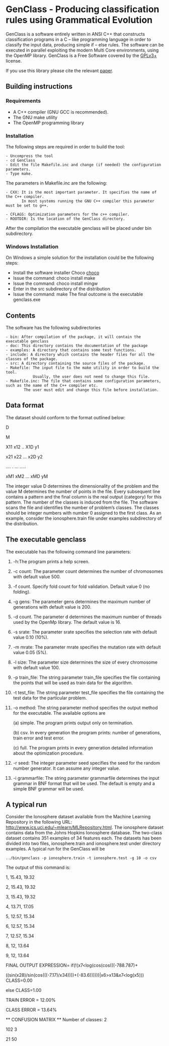 # GenClass - Producing classification rules using Grammatical Evolution #
GenClass is a software entirely written in ANSI C++ that constructs classification programs in a C – like programming language in order to classify the input data, producing simple if – else rules. The software can be executed in parallel exploiting the modern Multi Core environments, using the OpenMP library.   GenClass is a Free Software covered by the [GPLv3+](https://www.gnu.org/licenses/gpl-3.0.en.html) license.

If you use this library please cite the relevant [paper](https://www.sciencedirect.com/science/article/pii/S2352711021001199).

## Building instructions ##
### Requirements ###

 - A C++ compiler (GNU GCC is recommended).
 - The GNU make utility
 - The OpenMP programming library 

### Installation ###
The following steps are required in order to build the tool:

    - Uncompress the tool 
    - cd GenClass
    - Edit the file Makefile.inc and change (if needed) the configuration parameters.
    - Type make.

The parameters in Makefile.inc are the following:

    - CXX: It is the most important parameter. It specifies the name of the C++ compiler. 
           In most systems running the GNU C++ compiler this parameter must be set to g++.

    - CFLAGS: Optimization parameters for the c++ compiler.
    - ROOTDIR: Is the location of the GenClass directory. 

After the compilation the executable genclass will be placed under bin subdirectory.
### Windows Installation ##
On Windows a simple solution for the installation could be the following steps:
- Install the software installer Choco [choco](https://chocolatey.org/)
- Issue the command: choco install make
- Issue the command: choco install mingw
- Enter in the src subdirectory of the distribution
- Issue the command: make
The final outcome is the executable genclass.exe 

## Contents ##
The software has the following subdirectories

    - bin: After compilation of the package, it will contain the executable genclass
    - doc: This directory contains the documentation of the package
    - examples: A directory that contains some test functions.
    - include: A directory which contains the header files for all the classes of the package.
    - src: A directory containing the source files of the package.
    - Makefile: The input file to the make utility in order to build the tool. 
                Usually, the user does not need to change this file.
    - Makefile.inc: The file that contains some configuration parameters, such as the name of the C++ compiler etc. 
            The user must edit and change this file before installation.

## Data format ##
The dataset should conform to the format outlined below:

D

M

X11 x12 .. X1D y1

x21 x22 ... x2D y2

.... . ... .....

xM1 xM2 ... xMD yM

The integer value D determines the dimensionality of the problem and the value M determines the number of points in the file. Every subsequent line contains a pattern and the final column is the real output (category) for this pattern. The number of the classes is induced from the file. The software scans the file and identifies the number of problem’s classes. The classes should be integer numbers with number 0 assigned to the first class. As an example, consider the ionosphere.train file under examples subdirectory of the distribution.


## The executable genclass ## 
The executable has the following command line parameters:

1. -h:The program prints a help screen.

2. -c count: The parameter count determines the number of chromosomes with default value 500.

3. -f count. Specify fold count for fold validation. Default value 0 (no folding). 

4. -g gens: The parameter gens determines the maximum number of generations with default value is 200.

5. -d count. The parameter d determines the maximum number of threads used by the OpenMp library. The default value is 16.

6. -s srate: The parameter srate specifies the selection rate with default value 0.10 (10%).

7. -m mrate: The parameter mrate specifies the mutation rate with default value 0.05 (5%).

8. -l size: The parameter size determines the size of every chromosome with default value 100.

9. -p train_file: The string parameter train_file specifies the file containing the points that will be used as train data for the algorithm.  

10. -t test_file: The string parameter test_file specifies the file containing the test data for the particular problem. 

11. -o method: The string parameter method specifies the output method for the executable. The available options are

	(a) simple. The program prints output only on termination. 

	(b) csv. In every generation the program prints: number of generations, train error and test error. 

	(c) full. The program prints in every generation detailed information about the optimization procedure.

12. -r seed: The integer parameter seed specifies the seed for the random number generator. It can assume any integer value.
13. -i grammarfile:  The string parameter grammarfile determines the input grammar in BNF format that will be used. The default is empty and a 
simple BNF grammar will be used.
## A typical run ##
Consider the Ionosphere dataset available from the Machine Learning Repository in the following URL: http://www.ics.uci.edu/~mlearn/MLRepository.html. The ionosphere dataset contains data from the Johns Hopkins Ionosphere database. The two-class dataset contains 351 examples of 34 features each. The datasets has been divided into two files, ionosphere.train and ionosphere.test under directory examples. A typical run for the GenClass will be

~~~~~~~~
../bin/genclass -p ionosphere.train -t ionosphere.test -g 10 -o csv
~~~~~~~~

The output of this command is:

1, 15.43, 19.32

2, 15.43, 19.32

3, 15.43, 19.32

4, 13.71, 17.05

5, 12.57, 15.34

6, 12.57, 15.34

7, 12.57, 15.34

8, 12, 13.64

9, 12, 13.64

FINAL OUTPUT EXPRESSION= if(!(x7<log(cos(cos(((-788.787)+

((sin(x28)/sin(cos(((-7.17)/x34))))+(-83.6))))))|x6>x13&x7<log(x5))) CLASS=0.00

else CLASS=1.00

TRAIN ERROR = 12.00%

CLASS ERROR = 13.64%

** CONFUSION MATRIX ** Number of classes: 2

102 3

21 50

